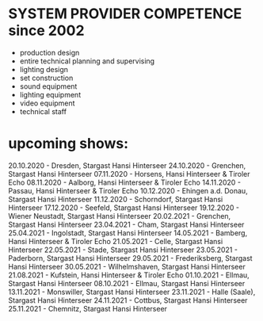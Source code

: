 # SYSTEM PROVIDER COMPETENCE since 2002

- production design
- entire technical planning and supervising
- lighting design
- set construction
- sound equipment
- lighting equipment
- video equipment
- technical staff

# upcoming shows: #

20.10.2020 - Dresden, Stargast Hansi Hinterseer
24.10.2020 - Grenchen, Stargast Hansi Hinterseer 
07.11.2020 - Horsens, Hansi Hinterseer & Tiroler Echo
08.11.2020 - Aalborg, Hansi Hinterseer & Tiroler Echo
14.11.2020 - Passau, Hansi Hinterseer & Tiroler Echo
10.12.2020 - Ehingen a.d. Donau, Stargast Hansi Hinterseer
11.12.2020 - Schorndorf, Stargast Hansi Hinterseer
17.12.2020 - Seefeld, Stargast Hansi Hinterseer
19.12.2020 - Wiener Neustadt, Stargast Hansi Hinterseer
20.02.2021 - Grenchen, Stargast Hansi Hinterseer
23.04.2021 - Cham, Stargast Hansi Hinterseer
25.04.2021 - Ingolstadt, Stargast Hansi Hinterseer
14.05.2021 - Bamberg, Hansi Hinterseer & Tiroler Echo
21.05.2021 - Celle, Stargast Hansi Hinterseer
22.05.2021 - Stade, Stargast Hansi Hinterseer
23.05.2021 - Paderborn, Stargast Hansi Hinterseer
29.05.2021 - Frederiksberg, Stargast Hansi Hinterseer
30.05.2021 - Wilhelmshaven, Stargast Hansi Hinterseer
21.08.2021 - Kufstein, Hansi Hinterseer & Tiroler Echo
01.10.2021 - Ellmau, Stargast Hansi Hinterseer
08.10.2021 - Ellmau, Stargast Hansi Hinterseer
13.11.2021 - Monswiller, Stargast Hansi Hinterseer
23.11.2021 - Halle (Saale), Stargast Hansi Hinterseer
24.11.2021 - Cottbus, Stargast Hansi Hinterseer
25.11.2021 - Chemnitz, Stargast Hansi Hinterseer
